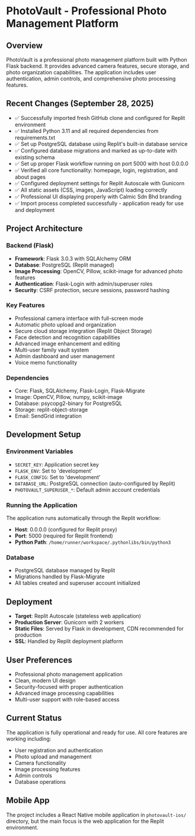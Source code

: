 # PhotoVault - Professional Photo Management Platform

## Overview
PhotoVault is a professional photo management platform built with Python Flask backend. It provides advanced camera features, secure storage, and photo organization capabilities. The application includes user authentication, admin controls, and comprehensive photo processing features.

## Recent Changes (September 28, 2025)
- ✅ Successfully imported fresh GitHub clone and configured for Replit environment
- ✅ Installed Python 3.11 and all required dependencies from requirements.txt
- ✅ Set up PostgreSQL database using Replit's built-in database service
- ✅ Configured database migrations and marked as up-to-date with existing schema
- ✅ Set up proper Flask workflow running on port 5000 with host 0.0.0.0 
- ✅ Verified all core functionality: homepage, login, registration, and about pages
- ✅ Configured deployment settings for Replit Autoscale with Gunicorn
- ✅ All static assets (CSS, images, JavaScript) loading correctly
- ✅ Professional UI displaying properly with Calmic Sdn Bhd branding
- ✅ Import process completed successfully - application ready for use and deployment

## Project Architecture

### Backend (Flask)
- **Framework**: Flask 3.0.3 with SQLAlchemy ORM
- **Database**: PostgreSQL (Replit managed)
- **Image Processing**: OpenCV, Pillow, scikit-image for advanced photo features
- **Authentication**: Flask-Login with admin/superuser roles
- **Security**: CSRF protection, secure sessions, password hashing

### Key Features
- Professional camera interface with full-screen mode
- Automatic photo upload and organization
- Secure cloud storage integration (Replit Object Storage)
- Face detection and recognition capabilities
- Advanced image enhancement and editing
- Multi-user family vault system
- Admin dashboard and user management
- Voice memo functionality

### Dependencies
- Core: Flask, SQLAlchemy, Flask-Login, Flask-Migrate
- Image: OpenCV, Pillow, numpy, scikit-image
- Database: psycopg2-binary for PostgreSQL
- Storage: replit-object-storage
- Email: SendGrid integration

## Development Setup

### Environment Variables
- `SECRET_KEY`: Application secret key
- `FLASK_ENV`: Set to 'development'
- `FLASK_CONFIG`: Set to 'development'
- `DATABASE_URL`: PostgreSQL connection (auto-configured by Replit)
- `PHOTOVAULT_SUPERUSER_*`: Default admin account credentials

### Running the Application
The application runs automatically through the Replit workflow:
- **Host**: 0.0.0.0 (configured for Replit proxy)
- **Port**: 5000 (required for Replit frontend)
- **Python Path**: `/home/runner/workspace/.pythonlibs/bin/python3`

### Database
- PostgreSQL database managed by Replit
- Migrations handled by Flask-Migrate
- All tables created and superuser account initialized

## Deployment
- **Target**: Replit Autoscale (stateless web application)
- **Production Server**: Gunicorn with 2 workers
- **Static Files**: Served by Flask in development, CDN recommended for production
- **SSL**: Handled by Replit deployment platform

## User Preferences
- Professional photo management application
- Clean, modern UI design
- Security-focused with proper authentication
- Advanced image processing capabilities
- Multi-user support with role-based access

## Current Status
The application is fully operational and ready for use. All core features are working including:
- User registration and authentication
- Photo upload and management
- Camera functionality
- Image processing features
- Admin controls
- Database operations

## Mobile App
The project includes a React Native mobile application in `photovault-ios/` directory, but the main focus is the web application for the Replit environment.